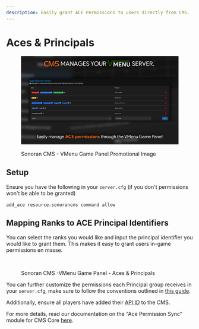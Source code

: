 ```yaml
---
description: Easily grant ACE Permissions to users directly from CMS.
---
```


# Aces & Principals

<figure><img src="../../../.gitbook/assets/VMenuPromo02.png" alt=""><figcaption><p>Sonoran CMS - VMenu Game Panel Promotional Image</p></figcaption></figure>

## Setup

Ensure you have the following in your `server.cfg` (if you don't permissions won't be able to be granted)

```
add_ace resource.sonorancms command allow
```

## Mapping Ranks to ACE Principal Identifiers

You can select the ranks you would like and input the principal identifier you would like to grant them. This makes it easy to grant users in-game permissions en masse.

<figure><img src="https://i.imgur.com/j5XTpYT.png" alt=""><figcaption><p>Sonoran CMS -VMenu Game Panel - Aces &#x26; Principals</p></figcaption></figure>

You can further customize the permissions each Principal group receives in your `server.cfg`, make sure to follow the conventions outlined in [this guide](https://forum.cfx.re/t/basic-aces-principals-overview-guide/90917).

Additionally, ensure all players have added their [API ID](../../../developer-api-documentation/api-integration/getting-started/api-id-system.md) to the CMS.

For more details, read our documentation on the "Ace Permission Sync" module for CMS Core [here](../../in-game-integration-resources/gta-rp-integrations/available-resources/core-submodules/ace-permission-sync.md).
